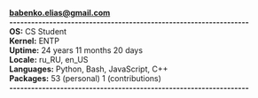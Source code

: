 **[babenko.elias@gmail.com](mailto:babenko.elias@gmail.com)**<br>
**------------------------------------------------------------------**<br>
**OS:**                 CS Student<br>
**Kernel:**             ENTP<br>
**Uptime:**             24 years 11 months 20 days <br>
**Locale:**             ru_RU, en_US<br>
**Languages:**          Python, Bash, JavaScript, C++<br>
**Packages:**           53 (personal) 1 (contributions)<br>
**------------------------------------------------------------------**<br>
